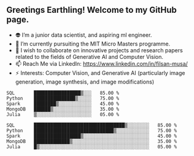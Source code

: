 ## Greetings Earthling! Welcome to my GitHub page.

- 👽 I’m a junior data scientist, and aspiring ml engineer.
- 🔭 I’m currently pursuiting the MIT Micro Masters programme.
- 👯 I wish to collaborate on innovative projects and research papers related to the fields of Generative AI and Computer Vision.
- 📫 Reach Me via LinkedIn: https://www.linkedin.com/in/filsan-musa/
- ⚡ Interests: Computer Vision, and Generative AI (particularly image generation, image synthesis, and image modifications)


```
SQL       █████████████████▒░░░   85.00 %
Python    ███████████████▒░░░░░   75.00 %
Spark     ████████▒░░░░░░░░░░░░   45.00 %
MongoDB   ██████▒░░░░░░░░░░░░░░   35.00 %
Julia     ▒░░░░░░░░░░░░░░░░░░░░   05.00 %

SQL       █████████████████████████████████▒░░░░░░░░   85.00 %
Python    █████████████████████████████▒░░░░░░░░░░░░   75.00 %
Spark     █████████████████▒░░░░░░░░░░░░░░░░░░░░░░░░   45.00 %
MongoDB   █████████████▒░░░░░░░░░░░░░░░░░░░░░░░░░░░░   35.00 %
Julia     █▒░░░░░░░░░░░░░░░░░░░░░░░░░░░░░░░░░░░░░░░░   05.00 %

```

<!--
**filsan95/filsan95** is a ✨ _special_ ✨ repository because its `README.md` (this file) appears on your GitHub profile.

Here are some ideas to get you started:

- 👽 I’m a data scientist 
- 🔭 I’m currently pursuiting the MIT Micro Masters programme.
- 👯 I’m looking to collaborate on innovative projects and research papers related to the fields of Generative AI and Computer Vision.
- 🤔 I’m looking for help with 
- 🫥 Checkout my project, and let me know your thoughs
- 📫 Reach Me via LinkedIn: https://www.linkedin.com/in/filsan-musa/
- ⚡ Interests: Computer Vision, and Generative AI (particularly image generation, image synthesis, and image modifications)
-->
